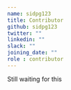 ```yaml
---
name: sidpg123
title: Contributor
github: sidpg123
twitter: ""
linkedin: ""
slack: ""
joining_date: ""
role : contributor
---
```


Still waiting for this
